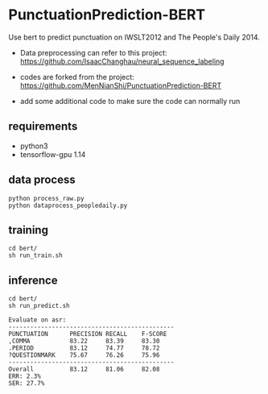 # PunctuationPrediction-BERT
Use bert to predict punctuation on IWSLT2012 and The People's Daily 2014.

+ Data preprocessing can refer to this project: https://github.com/IsaacChanghau/neural_sequence_labeling

+ codes are forked from the project: https://github.com/MenNianShi/PunctuationPrediction-BERT

+ add some additional code to make sure the code can normally run

## requirements

- python3
- tensorflow-gpu 1.14


## data process
```
python process_raw.py
python dataprocess_peopledaily.py
```
## training

```
cd bert/
sh run_train.sh
```
## inference

```
cd bert/
sh run_predict.sh
```

```
Evaluate on asr:
----------------------------------------------
PUNCTUATION      PRECISION RECALL    F-SCORE
,COMMA           83.22     83.39     83.30
.PERIOD          83.12     74.77     78.72
?QUESTIONMARK    75.67     76.26     75.96
----------------------------------------------
Overall          83.12     81.06     82.08
ERR: 2.3%
SER: 27.7%

```